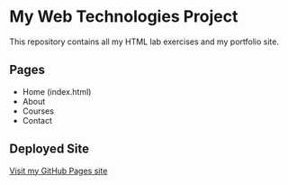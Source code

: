 # My Web Technologies Project
This repository contains all my HTML lab exercises and my portfolio site.
## Pages
- Home (index.html)
- About
- Courses
- Contact
## Deployed Site
[Visit my GitHub Pages site](https://github.com/Anfal-Qureshi/24PWBCS1069-WT-FALL25.git)
